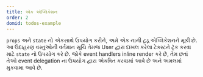 ```yaml
---
title: એક એપ્લિકેશન
order: 2
domid: todos-example
---
```


`props` અને `state` નો એકસાથે ઉપયોગ કરીને, અમે એક નાની ટૂડૂ એપ્લિકેશનને મૂકી છે. આ ઉદાહરણ વસ્તુઓની વર્તમાન સૂચિ તેમજ User દ્વારા દાખલ કરેલા ટેક્સ્ટને ટ્રૅક કરવા માટે `state` નો ઉપયોગ કરે છે. જોકે event handlers inline render કરે છે, તેમ છતાં તેઓ event delegation ના ઉપયોગ દ્વારા એકત્રિત કરવામાં આવે છે અને અમલમાં મુકવામા આવે છે.